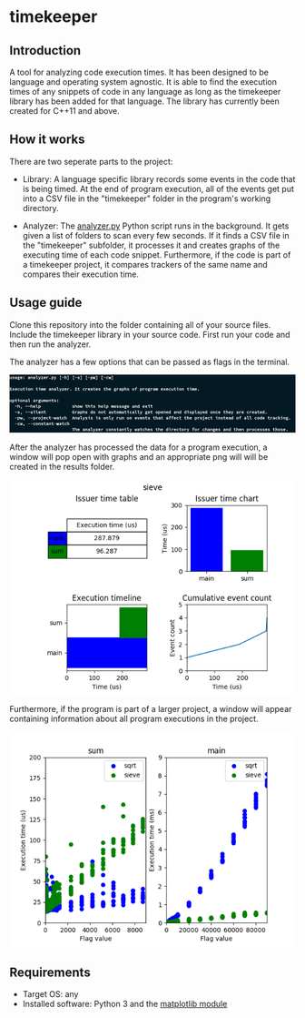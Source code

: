 # timekeeper
## Introduction
A tool for analyzing code execution times. It has been designed to be language and operating system agnostic. It is able to find the execution times of any snippets of code in any language as long as the timekeeper library has been added for that language. The library has currently been created for C++11 and above.

## How it works
There are two seperate parts to the project:
* Library: A language specific library records some events in the code that is being timed. At the end of program execution, all of the events get put into a CSV file in the "timekeeper" folder in the program's working directory.

* Analyzer: The [analyzer.py](src/analyzer.py) Python script runs in the background. It gets given a list of folders to scan every few seconds. If it finds a CSV file in the "timekeeper" subfolder, it processes it and creates graphs of the executing time of each code snippet. Furthermore, if the code is part of a timekeeper project, it compares trackers of the same name and compares their execution time.

## Usage guide
Clone this repository into the folder containing all of your source files. Include the timekeeper library in your source code. First run your code and then run the analyzer.

The analyzer has a few options that can be passed as flags in the terminal.

![Analyzer command line flags](readme_images/analyzer_usage.png?raw=true "Analyzer command line flags")

After the analyzer has processed the data for a program execution, a window will pop open with graphs and an appropriate png will will be created in the results folder.

![Program execution analysis](readme_images/program_view.png?raw=true "Program execution analysis")

Furthermore, if the program is part of a larger project, a window will appear containing information about all program executions in the project.

![Project analysis](readme_images/project_view.png?raw=true "Project analysis")

## Requirements
* Target OS: any
* Installed software: Python 3 and the [matplotlib module](https://matplotlib.org/users/installing.html)

